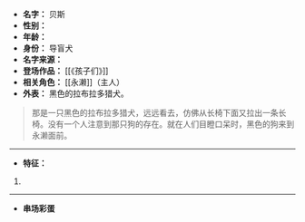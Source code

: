 
- **名字：** 贝斯
- **性别：** 
- **年龄：** 
- **身份：** 导盲犬
- **名字来源：** 
- **登场作品：** [[《孩子们》]] 
- **相关角色：** [[永濑]]（主人）
- **外表：** 黑色的拉布拉多猎犬。

> 那是一只黑色的拉布拉多猎犬，远远看去，仿佛从长椅下面又拉出一条长椅。没有一个人注意到那只狗的存在。就在人们目瞪口呆时，黑色的狗来到永濑面前。

---

- **特征：** 
1. 

---

- **串场彩蛋** 